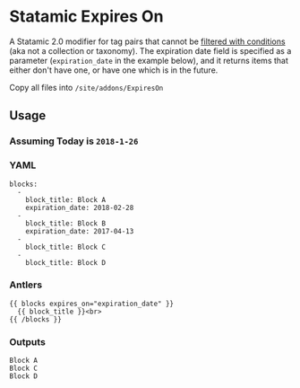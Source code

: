 # Statamic Expires On
A Statamic 2.0 modifier for tag pairs that cannot be [filtered with conditions](https://docs.statamic.com/conditions) (aka not a collection or taxonomy). The expiration date field is specified as a parameter (`expiration_date` in the example below), and it returns items that either don't have one, or have one which is in the future.

Copy all files into `/site/addons/ExpiresOn`

## Usage

### Assuming Today is `2018-1-26`

### YAML
```
blocks:
  - 
    block_title: Block A
    expiration_date: 2018-02-28
  - 
    block_title: Block B
    expiration_date: 2017-04-13
  - 
    block_title: Block C
  - 
    block_title: Block D
```

### Antlers
```
{{ blocks expires_on="expiration_date" }}
  {{ block_title }}<br>
{{ /blocks }}
```

### Outputs
```
Block A
Block C
Block D
```
